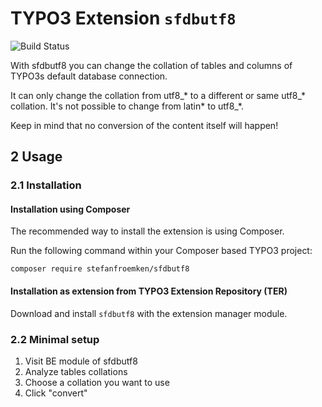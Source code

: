 # TYPO3 Extension `sfdbutf8`

![Build Status](https://github.com/froemken/sfdbutf8/workflows/CI/badge.svg)

With sfdbutf8 you can change the collation of tables and columns of
TYPO3s default database connection.

It can only change the collation from utf8_* to a different or same
utf8_* collation. It's not possible to change from latin* to utf8_*.

Keep in mind that no conversion of the content itself will happen!

## 2 Usage

### 2.1 Installation

#### Installation using Composer

The recommended way to install the extension is using Composer.

Run the following command within your Composer based TYPO3 project:

```
composer require stefanfroemken/sfdbutf8
```

#### Installation as extension from TYPO3 Extension Repository (TER)

Download and install `sfdbutf8` with the extension manager module.

### 2.2 Minimal setup

1) Visit BE module of sfdbutf8
2) Analyze tables collations
3) Choose a collation you want to use
4) Click "convert"
